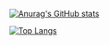 <div>
  
[![Anurag's GitHub stats](https://github-readme-stats.vercel.app/api?username=b1narypoet&count_private=true&show_icons=true&theme=ambient_gradient)](https://github.com/anuraghazra/github-readme-stats)

</div>
<div>
  
[![Top Langs](https://github-readme-stats.vercel.app/api/top-langs/?username=b1narypoet&layout=compact&theme=ambient_gradient&card_width=467)](https://github.com/anuraghazra/github-readme-stats)

</div>
